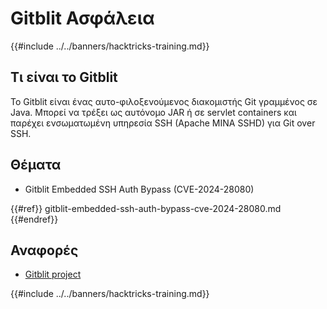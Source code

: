 # Gitblit Ασφάλεια

{{#include ../../banners/hacktricks-training.md}}

## Τι είναι το Gitblit

Το Gitblit είναι ένας αυτο-φιλοξενούμενος διακομιστής Git γραμμένος σε Java. Μπορεί να τρέξει ως αυτόνομο JAR ή σε servlet containers και παρέχει ενσωματωμένη υπηρεσία SSH (Apache MINA SSHD) για Git over SSH.

## Θέματα

- Gitblit Embedded SSH Auth Bypass (CVE-2024-28080)

{{#ref}}
gitblit-embedded-ssh-auth-bypass-cve-2024-28080.md
{{#endref}}

## Αναφορές

- [Gitblit project](https://gitblit.com/)

{{#include ../../banners/hacktricks-training.md}}
